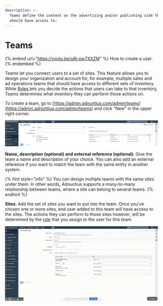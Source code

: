 ```yaml
---
description: >-
  Teams define the content on the advertising and/or publishing side that a user
  should have access to.
---
```


# Teams

{% embed url="https://youtu.be/u8j-pw7XXZM" %}
How to create a user.
{% endembed %}

Teams let you connect users to a set of sites. This feature allows you to design your organization and account for, for example, multiple sales and ad operations teams that should have access to different sets of inventory. While [Roles ](../../admin-api/endpoints/roles.md)lets you decide the actions that users can take to that inventory, Teams determines what inventory they can perform those actions on.

To create a team, go to [https://admin.adnuntius.com/admin/teams](https://admin.adnuntius.com/admin/teams) and click "New" in the upper right corner.

![Example team](../../../.gitbook/assets/201811-reports-admin-teams.png)

**Name, description (optional) and external reference (optional)**: Give the team a name and description of your choice. You can also add an external reference if you want to match the team with the same entity in another system.

{% hint style="info" %}
You can design multiple teams with the same sites under them. In other words, Adnuntius supports a many-to-many relationship between teams, where a site can belong to several teams.
{% endhint %}

**Sites**: Add the set of sites you want to put into the team. Once you've chosen one or more sites, and user added to this team will have access to the sites. The actions they can perform to those sites however, will be determined by the [role](../../admin-api/endpoints/roles.md) that you assign to the user for this team.

![When you create an Order in Adnuntius, this order will be registered with a team, and therefore determine the sites this order to run on. In this example the user is part of 4 teams, and can therefore choose between 4 teams when creating an order.](../../../.gitbook/assets/202003-teams-and-orders.gif)
